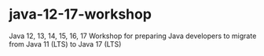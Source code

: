 # java-12-17-workshop
Java 12, 13, 14, 15, 16, 17 Workshop for preparing Java developers to migrate from Java 11 (LTS) to Java 17 (LTS)
